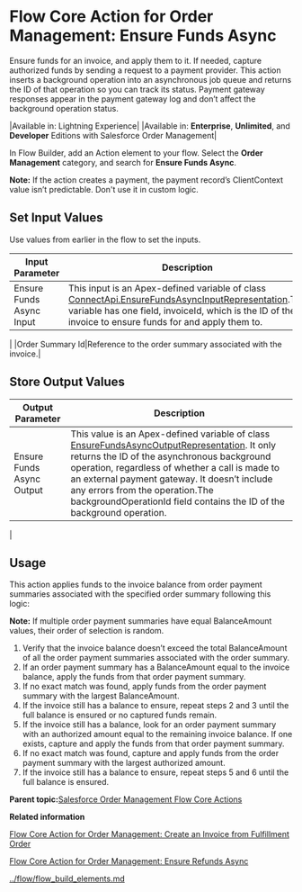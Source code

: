 # Flow Core Action for Order Management: Ensure Funds Async

Ensure funds for an invoice, and apply them to it. If needed, capture authorized funds by sending a request to a payment provider. This action inserts a background operation into an asynchronous job queue and returns the ID of that operation so you can track its status. Payment gateway responses appear in the payment gateway log and don’t affect the background operation status.

|Available in: Lightning Experience|
|Available in: **Enterprise**, **Unlimited**, and **Developer** Editions with Salesforce Order Management|

In Flow Builder, add an Action element to your flow. Select the **Order Management** category, and search for **Ensure Funds Async**.

**Note:** If the action creates a payment, the payment record’s ClientContext value isn’t predictable. Don't use it in custom logic.

## Set Input Values

Use values from earlier in the flow to set the inputs.

|Input Parameter|Description|
|---------------|-----------|
|Ensure Funds Async Input|This input is an Apex-defined variable of class [ConnectApi.EnsureFundsAsyncInputRepresentation](https://developer.salesforce.com/docs/atlas.en-us.apexcode.meta/apexcode/apex_connectapi_input_ensure_funds_async.htm).The variable has one field, invoiceId, which is the ID of the invoice to ensure funds for and apply them to.

|
|Order Summary Id|Reference to the order summary associated with the invoice.|

## Store Output Values

|Output Parameter|Description|
|----------------|-----------|
|Ensure Funds Async Output|This value is an Apex-defined variable of class [EnsureFundsAsyncOutputRepresentation](https://developer.salesforce.com/docs/atlas.en-us.apexcode.meta/apexcode/apex_connectapi_output_ensure_funds_async_output.htm). It only returns the ID of the asynchronous background operation, regardless of whether a call is made to an external payment gateway. It doesn’t include any errors from the operation.The backgroundOperationId field contains the ID of the background operation.

|

## Usage

This action applies funds to the invoice balance from order payment summaries associated with the specified order summary following this logic:

**Note:** If multiple order payment summaries have equal BalanceAmount values, their order of selection is random.

1.  Verify that the invoice balance doesn’t exceed the total BalanceAmount of all the order payment summaries associated with the order summary.
2.  If an order payment summary has a BalanceAmount equal to the invoice balance, apply the funds from that order payment summary.
3.  If no exact match was found, apply funds from the order payment summary with the largest BalanceAmount.
4.  If the invoice still has a balance to ensure, repeat steps 2 and 3 until the full balance is ensured or no captured funds remain.
5.  If the invoice still has a balance, look for an order payment summary with an authorized amount equal to the remaining invoice balance. If one exists, capture and apply the funds from that order payment summary.
6.  If no exact match was found, capture and apply funds from the order payment summary with the largest authorized amount.
7.  If the invoice still has a balance to ensure, repeat steps 5 and 6 until the full balance is ensured.

**Parent topic:**[Salesforce Order Management Flow Core Actions](../flow/flow_ref_elements_om_actions_list.md)

**Related information**  


[Flow Core Action for Order Management: Create an Invoice from Fulfillment Order](../flow/flow_ref_elements_om_actions_create_invoice_from_fo.md)

[Flow Core Action for Order Management: Ensure Refunds Async](../flow/flow_ref_elements_om_actions_ensure_refunds_async.md)

[../flow/flow\_build\_elements.md](../flow/flow_build_elements.md)

